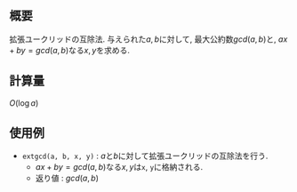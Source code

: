 ## 概要

拡張ユークリッドの互除法.
与えられた$a, b$に対して, 最大公約数$gcd(a, b)$と, $ax + by = gcd(a, b)$なる$x, y$を求める.

## 計算量

$O(\log a)$

## 使用例

* `extgcd(a, b, x, y)` : $a$と$b$に対して拡張ユークリッドの互除法を行う.
  * $ax + by = gcd(a, b)$なる$x, y$は`x`, `y`に格納される.
  * 返り値 : $gcd(a, b)$
